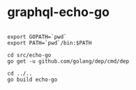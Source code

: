 # graphql-echo-go

```

export GOPATH=`pwd`
export PATH=`pwd`/bin:$PATH

cd src/echo-go
go get -u github.com/golang/dep/cmd/dep

cd ../..
go build echo-go


```
